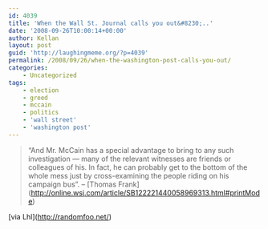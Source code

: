 ```yaml
---
id: 4039
title: 'When the Wall St. Journal calls you out&#8230;..'
date: '2008-09-26T10:00:14+00:00'
author: Kellan
layout: post
guid: 'http://laughingmeme.org/?p=4039'
permalink: /2008/09/26/when-the-washington-post-calls-you-out/
categories:
    - Uncategorized
tags:
    - election
    - greed
    - mccain
    - politics
    - 'wall street'
    - 'washington post'
---
```


> “And Mr. McCain has a special advantage to bring to any such investigation — many of the relevant witnesses are friends or colleagues of his. In fact, he can probably get to the bottom of the whole mess just by cross-examining the people riding on his campaign bus”. – \[Thomas Frank\](http://online.wsj.com/article/SB122221440058969313.html#printMode)

\[via Lhl\](http://randomfoo.net/)